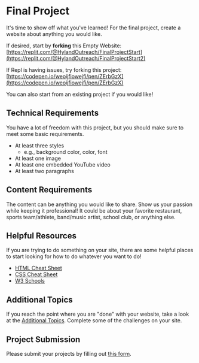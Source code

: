 # Final Project
It's time to show off what you've learned! For the final project, create a website about anything you would like.

If desired, start by **forking** this Empty Website: [https://replit.com/@HylandOutreach/FinalProjectStart](https://replit.com/@HylandOutreach/FinalProjectStart2)

If Repl is having issues, try forking this project: [https://codepen.io/weoijfiowejfi/pen/ZErbGzX](https://codepen.io/weoijfiowejfi/pen/ZErbGzX)

You can also start from an existing project if you would like!

## Technical Requirements
You have a lot of freedom with this project, but you should make sure to meet some basic requirements.

- At least three styles
  - e.g., background color, color, font
- At least one image
- At least one embedded YouTube video
- At least two paragraphs

## Content Requirements
The content can be anything you would like to share. Show us your passion while keeping it professional! It could be about your favorite restaurant, sports team/athlete, band/music artist, school club, or anything else.

## Helpful Resources
If you are trying to do something on your site, there are some helpful places to start looking for how to do whatever you want to do!

- [HTML Cheat Sheet](HtmlCheatsheet.md)
- [CSS Cheat Sheet](CssCheatsheet.md)
- [W3 Schools](https://w3schools.com)

## Additional Topics
If you reach the point where you are "done" with your website, take a look at the [Additional Topics](https://hylandtechoutreach.github.io/coding-activities/HtmlCssJsContinued/AdditionalTopicChallenges.html). Complete some of the challenges on your site.

## Project Submission
Please submit your projects by filling out [this form](https://forms.gle/TiMpuoVYQn16ob2R6).
